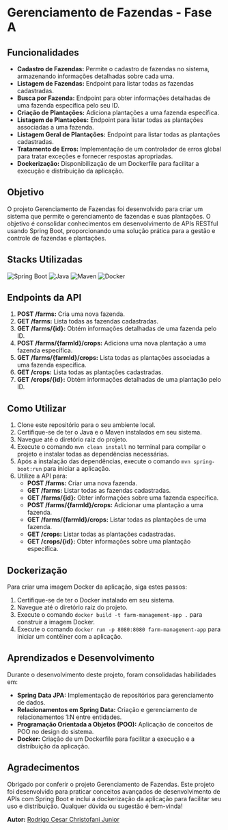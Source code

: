 # Gerenciamento de Fazendas - Fase A

## Funcionalidades
- **Cadastro de Fazendas:** Permite o cadastro de fazendas no sistema, armazenando informações detalhadas sobre cada uma.
- **Listagem de Fazendas:** Endpoint para listar todas as fazendas cadastradas.
- **Busca por Fazenda:** Endpoint para obter informações detalhadas de uma fazenda específica pelo seu ID.
- **Criação de Plantações:** Adiciona plantações a uma fazenda específica.
- **Listagem de Plantações:** Endpoint para listar todas as plantações associadas a uma fazenda.
- **Listagem Geral de Plantações:** Endpoint para listar todas as plantações cadastradas.
- **Tratamento de Erros:** Implementação de um controlador de erros global para tratar exceções e fornecer respostas apropriadas.
- **Dockerização:** Disponibilização de um Dockerfile para facilitar a execução e distribuição da aplicação.

## Objetivo
O projeto Gerenciamento de Fazendas foi desenvolvido para criar um sistema que permite o gerenciamento de fazendas e suas plantações. O objetivo é consolidar conhecimentos em desenvolvimento de APIs RESTful usando Spring Boot, proporcionando uma solução prática para a gestão e controle de fazendas e plantações.

## Stacks Utilizadas
![Spring Boot](https://img.shields.io/badge/Spring%20Boot-6DB33F?style=for-the-badge&logo=spring&logoColor=white)
![Java](https://img.shields.io/badge/Java-007396?style=for-the-badge&logo=java&logoColor=white)
![Maven](https://img.shields.io/badge/Maven-C71A36?style=for-the-badge&logo=apache-maven&logoColor=white)
![Docker](https://img.shields.io/badge/Docker-2496ED?style=for-the-badge&logo=docker&logoColor=white)

## Endpoints da API
1. **POST /farms:** Cria uma nova fazenda.
2. **GET /farms:** Lista todas as fazendas cadastradas.
3. **GET /farms/{id}:** Obtém informações detalhadas de uma fazenda pelo ID.
4. **POST /farms/{farmId}/crops:** Adiciona uma nova plantação a uma fazenda específica.
5. **GET /farms/{farmId}/crops:** Lista todas as plantações associadas a uma fazenda específica.
6. **GET /crops:** Lista todas as plantações cadastradas.
7. **GET /crops/{id}:** Obtém informações detalhadas de uma plantação pelo ID.

## Como Utilizar
1. Clone este repositório para o seu ambiente local.
2. Certifique-se de ter o Java e o Maven instalados em seu sistema.
3. Navegue até o diretório raiz do projeto.
4. Execute o comando `mvn clean install` no terminal para compilar o projeto e instalar todas as dependências necessárias.
5. Após a instalação das dependências, execute o comando `mvn spring-boot:run` para iniciar a aplicação.
6. Utilize a API para:
   - **POST /farms:** Criar uma nova fazenda.
   - **GET /farms:** Listar todas as fazendas cadastradas.
   - **GET /farms/{id}:** Obter informações sobre uma fazenda específica.
   - **POST /farms/{farmId}/crops:** Adicionar uma plantação a uma fazenda.
   - **GET /farms/{farmId}/crops:** Listar todas as plantações de uma fazenda.
   - **GET /crops:** Listar todas as plantações cadastradas.
   - **GET /crops/{id}:** Obter informações sobre uma plantação específica.

## Dockerização
Para criar uma imagem Docker da aplicação, siga estes passos:
1. Certifique-se de ter o Docker instalado em seu sistema.
2. Navegue até o diretório raiz do projeto.
3. Execute o comando `docker build -t farm-management-app .` para construir a imagem Docker.
4. Execute o comando `docker run -p 8080:8080 farm-management-app` para iniciar um contêiner com a aplicação.

## Aprendizados e Desenvolvimento
Durante o desenvolvimento deste projeto, foram consolidadas habilidades em:

- **Spring Data JPA:** Implementação de repositórios para gerenciamento de dados.
- **Relacionamentos em Spring Data:** Criação e gerenciamento de relacionamentos 1:N entre entidades.
- **Programação Orientada a Objetos (POO):** Aplicação de conceitos de POO no design do sistema.
- **Docker:** Criação de um Dockerfile para facilitar a execução e a distribuição da aplicação.

## Agradecimentos
Obrigado por conferir o projeto Gerenciamento de Fazendas. Este projeto foi desenvolvido para praticar conceitos avançados de desenvolvimento de APIs com Spring Boot e inclui a dockerização da aplicação para facilitar seu uso e distribuição. Qualquer dúvida ou sugestão é bem-vinda!

**Autor:** [Rodrigo Cesar Christofani Junior](https://github.com/Christofani)
